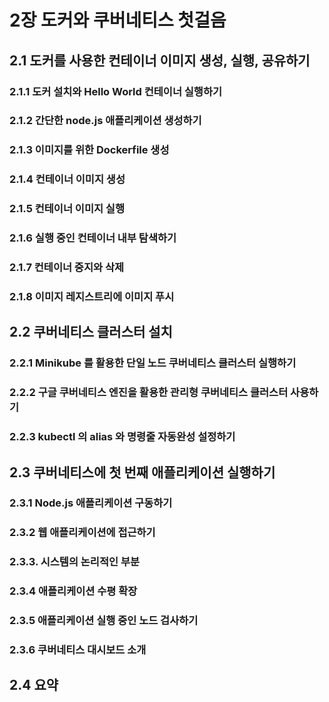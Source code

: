 # 2장 도커와 쿠버네티스 첫걸음

## 2.1 도커를 사용한 컨테이너 이미지 생성, 실행, 공유하기

### 2.1.1 도커 설치와 Hello World 컨테이너 실행하기

### 2.1.2 간단한 node.js 애플리케이션 생성하기

### 2.1.3 이미지를 위한 Dockerfile 생성

### 2.1.4 컨테이너 이미지 생성

### 2.1.5 컨테이너 이미지 실행

### 2.1.6 실행 중인 컨테이너 내부 탐색하기

### 2.1.7 컨테이너 중지와 삭제

### 2.1.8 이미지 레지스트리에 이미지 푸시

## 2.2 쿠버네티스 클러스터 설치

### 2.2.1 Minikube 를 활용한 단일 노드 쿠버네티스 클러스터 실행하기

### 2.2.2 구글 쿠버네티스 엔진을 활용한 관리형 쿠버네티스 클러스터 사용하기

### 2.2.3 kubectl 의 alias 와 명령줄 자동완성 설정하기

## 2.3 쿠버네티스에 첫 번째 애플리케이션 실행하기

### 2.3.1 Node.js 애플리케이션 구동하기

### 2.3.2 웹 애플리케이션에 접근하기

### 2.3.3. 시스템의 논리적인 부분

### 2.3.4 애플리케이션 수평 확장

### 2.3.5 애플리케이션 실행 중인 노드 검사하기

### 2.3.6 쿠버네티스 대시보드 소개

## 2.4 요약
